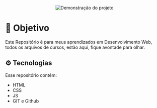 <p align="center">
  <img src=".github/preview.png" alt="Demonstração do projeto" widht="100%">
</p>

# 🎯 Objetivo 
Este Repositório é para meus aprendizados em Desenvolvimento Web, todos os arquivos de cursos, estão aqui, fique avontade para olhar.

## ⚙️ Tecnologias 
Esse repositório contém:
- HTML 
- CSS
- JS
- GIT e Github
